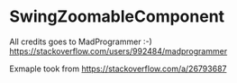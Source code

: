 # SwingZoomableComponent
All credits goes to MadProgrammer :-) 
https://stackoverflow.com/users/992484/madprogrammer

Exmaple took from https://stackoverflow.com/a/26793687 

